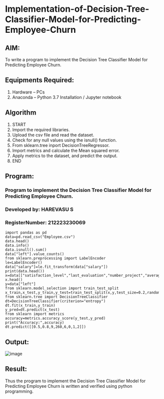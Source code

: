 # Implementation-of-Decision-Tree-Classifier-Model-for-Predicting-Employee-Churn

## AIM:
To write a program to implement the Decision Tree Classifier Model for Predicting Employee Churn.

## Equipments Required:
1. Hardware – PCs
2. Anaconda – Python 3.7 Installation / Jupyter notebook

## Algorithm
1. START
2. Import the required libraries.
3. Upload the csv file and read the dataset.
4. Check for any null values using the isnull() function.
5. From sklearn.tree inport DecisionTreeRegressor.
6. Import metrics and calculate the Mean squared error.
7. Apply metrics to the dataset, and predict the output.
8. END
## Program:

### Program to implement the Decision Tree Classifier Model for Predicting Employee Churn.
### Developed by: HAREVASU S
### RegisterNumber: 212223230069
```
import pandas as pd
data=pd.read_csv("Employee.csv")
data.head()
data.info()
data.isnull().sum()
data["left"].value_counts()
from sklearn.preprocessing import LabelEncoder
le=LabelEncoder()
data["salary"]=le.fit_transform(data["salary"])
print(data.head())
x=data[["satisfaction_level","last_evaluation","number_project","average_montly_hours","time_spend_company","Work_accident","promotion_last_5years","salary"]]
x.head()
y=data["left"]
from sklearn.model_selection import train_test_split
x_train,x_test,y_train,y_test=train_test_split(x,y,test_size=0.2,random_state=100)
from sklearn.tree import DecisionTreeClassifier
dt=DecisionTreeClassifier(criterion="entropy")
dt.fit(x_train,y_train)
y_pred=dt.predict(x_test)
from sklearn import metrics
accuracy=metrics.accuracy_score(y_test,y_pred)
print("Accuracy:",accuracy)
dt.predict([[0.5,0.8,9,260,6,0,1,2]])
```
## Output:
![image](https://github.com/user-attachments/assets/b7af2a40-668d-4098-ba94-d85d6490675b)



## Result:
Thus the program to implement the  Decision Tree Classifier Model for Predicting Employee Churn is written and verified using python programming.
